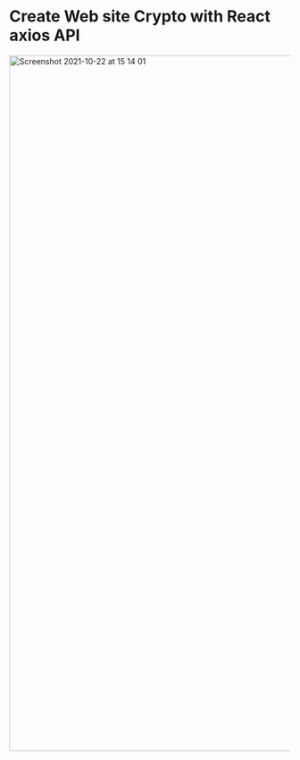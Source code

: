 # Create Web site Crypto  with React axios API
<img width="1245" alt="Screenshot 2021-10-22 at 15 14 01" src="https://user-images.githubusercontent.com/47826357/138452256-f4292157-1c1f-4ec2-8ad9-bf65c2a8a59d.png">

